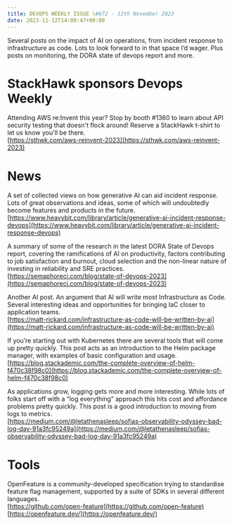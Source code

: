 ```yaml
---
title: DEVOPS WEEKLY ISSUE \#672 - 12th November 2023 
date: 2023-11-12T14:09:47+00:00
---
```


Several posts on the impact of AI on operations, from incident response to infrastructure as code. Lots to look forward to in that space I’d wager. Plus posts on monitoring, the DORA state of devops report and more.


StackHawk sponsors Devops Weekly
============================

Attending AWS re:Invent this year? Stop by booth #1360 to learn about API security testing that doesn't flock around! Reserve a StackHawk t-shirt to let us know you'll be there.
<br>[https://sthwk.com/aws-reinvent-2023](https://sthwk.com/aws-reinvent-2023)


News
====

A set of collected views on how generative AI can aid incident response. Lots of great observations and ideas, some of which will undoubtedly become features and products in the future.
<br>[https://www.heavybit.com/library/article/generative-ai-incident-response-devops](https://www.heavybit.com/library/article/generative-ai-incident-response-devops)


A summary of some of the research in the latest DORA State of Devops report, covering the ramifications of AI on productivity, factors contributing to job satisfaction and burnout, cloud selection and the non-linear nature of investing in reliability and SRE practices.
<br>[https://semaphoreci.com/blog/state-of-devops-2023](https://semaphoreci.com/blog/state-of-devops-2023)


Another AI post. An argument that AI will write most Infrastructure as Code. Several interesting ideas and opportunities for bringing IaC closer to application teams.
<br>[https://matt-rickard.com/infrastructure-as-code-will-be-written-by-ai](https://matt-rickard.com/infrastructure-as-code-will-be-written-by-ai)


If you’re starting out with Kubernetes there are several tools that will come up pretty quickly. This post acts as an introduction to the Helm package manager, with examples of basic configuration and usage.
<br>[https://blog.stackademic.com/the-complete-overview-of-helm-f470c38f98c0](https://blog.stackademic.com/the-complete-overview-of-helm-f470c38f98c0)


As applications grow, logging gets more and more interesting. While lots of folks start off with a “log everything” approach this hits cost and affordance problems pretty quickly. This post is a good introduction to moving from logs to metrics.
<br>[https://medium.com/@letathenasleep/sofias-observability-odyssey-bad-log-day-91a3fc95249a](https://medium.com/@letathenasleep/sofias-observability-odyssey-bad-log-day-91a3fc95249a)


Tools
=====

OpenFeature is a community-developed specification trying to standardise feature flag management, supported by a suite of SDKs in several different languages.
<br>[https://github.com/open-feature](https://github.com/open-feature)
<br>[https://openfeature.dev/](https://openfeature.dev/)




